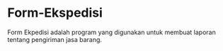 # Form-Ekspedisi
Form Ekpedisi adalah program yang digunakan untuk membuat laporan tentang pengiriman jasa barang.
